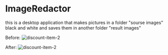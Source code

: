 # ImageRedactor
this is a desktop application that makes pictures in a folder "sourse images" black and white and saves them in another folder "result images"

Before:
![discount-item-2](https://user-images.githubusercontent.com/98661343/211386400-a1d82294-439a-4225-af6f-a9112b43dd90.jpg)

After:
![discount-item-2](https://user-images.githubusercontent.com/98661343/211386425-ac17cef8-7de7-42d6-9285-75b70270bdc5.jpg)
